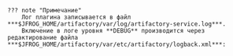     ??? note "Примечание"
        Лог плагина записывается в файл ***$JFROG_HOME/artifactory/var/log/artifactory-service.log***.
        Включение в логе уровня **DEBUG** производится через редактирование файла ***$JFROG_HOME/artifactory/var/etc/artifactory/logback.xml***: